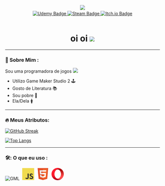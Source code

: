 <div id="header" align="center">
  <img src="http://pa1.narvii.com/6493/1ea239d4c28186844fc4cece2c78453297a99027_00.gif" width="210"/>
</div>

<div id="badges" align="center">
  <a href="https://www.udemy.com">
    <img src="https://img.shields.io/badge/Udemy-EC5252?style=for-the-badge&logo=Udemy&logoColor=white" alt="Udemy Badge"/>
  </a>
  <a href="https://steamcommunity.com/id/_emizinha/">
    <img src="https://img.shields.io/badge/Steam-000000?style=for-the-badge&logo=steam&logoColor=white" alt="Steam Badge"/>
  </a>
  <a href="https://aguinha-uwu.itch.io">
    <img src="https://img.shields.io/badge/Itch.io-FA5C5C?style=for-the-badge&logo=itchdotio&logoColor=white" alt="Itch.io Badge"/>
  </a>
 
  <br/>
  
  <img src="https://komarev.com/ghpvc/?username=aguinha&style=flat-square&color=blue" alt=""/>
  
<h1>
  oi oi
  <img src="https://media.giphy.com/media/hvRJCLFzcasrR4ia7z/giphy.gif" width="30px"/>
</h1>
  
</div>

---

### 📄 Sobre Mim :

Sou uma programadora de jogos <img class="a" src="https://1.bp.blogspot.com/-tOaM0onrgiI/YYmNf7BtNQI/AAAAAAAAJn0/YlN6PalJ9skC08Mo8sdbjMZsILVmQfTTgCLcBGAsYHQ/s376/FluffyPiercingEkaltadeta-size_restricted.gif" width="55">

- Utilizo Game Maker Studio 2 🕹
- Gosto de Literatura 📚
- Sou pobre 💸
- Ela/Dela 🚺


---

### 🔥 Meus Atributos:

[![GitHub Streak](http://github-readme-streak-stats.herokuapp.com?user=aguinha&theme=onedark_duo&date_format=j%20M%5B%20Y%5D)](https://git.io/streak-stats)

[![Top Langs](https://github-readme-stats.vercel.app/api/top-langs/?username=aguinha&layout=compact&theme=vision-friendly-dark)](https://github.com/anuraghazra/github-readme-stats)

---

### 🛠️: O que eu uso :

<div>
  <img src="https://images.sftcdn.net/images/t_app-logo-xl,f_auto/p/857aef91-1205-4de4-895b-125e66acb5b7/3172864888/gamemaker-studio-icon.png" title="GML" alt="GML"      width="40" height="40"/>&nbsp;
  <img src="https://github.com/devicons/devicon/blob/master/icons/javascript/javascript-original.svg" title="JS" alt="JS" width="40" height="40"/>&nbsp;
  <img src="https://github.com/devicons/devicon/blob/master/icons/html5/html5-original.svg" title="HTML" alt="HTML" width="40" height="40"/>&nbsp;
  <img src="https://github.com/devicons/devicon/blob/master/icons/opera/opera-original.svg" title="Opera" alt="Opera" width="40" height="40"/>&nbsp;
  
</div>
